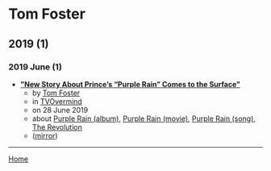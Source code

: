 # Tom Foster

## 2019 (1)

### 2019 June (1)

 - [**"New Story About Prince’s “Purple Rain” Comes to the Surface"**](https://www.tvovermind.com/new-story-about-princes-purple-rain-comes-to-the-surface/)
    - by [Tom Foster](../../authors/tom-foster/index.md)
    - in [TVOvermind](../../publications/tvovermind/index.md)
    - on 28 June 2019
    - about [Purple Rain (album)](../../topics/album/purple-rain/index.md), [Purple Rain (movie)](../../topics/movie/purple-rain/index.md), [Purple Rain (song)](../../topics/song/purple-rain/index.md), [The Revolution](../../topics/the-revolution/index.md)
    - ([mirror](https://web.archive.org/web/*/https://www.tvovermind.com/new-story-about-princes-purple-rain-comes-to-the-surface/))

----

[Home](../index.md)
